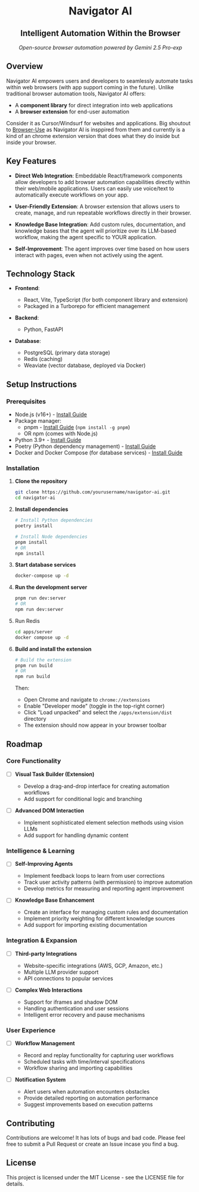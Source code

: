 <div align="center">
  <h1> Navigator AI</h1>
  <h2>Intelligent Automation Within the Browser</h2>
  <p><em>Open-source browser automation powered by Gemini 2.5 Pro-exp</em></p>
</div>

## Overview

Navigator AI empowers users and developers to seamlessly automate tasks within web browsers (with app support coming in the future). Unlike traditional browser automation tools, Navigator AI offers:

- A **component library** for direct integration into web applications
- A **browser extension** for end-user automation

Consider it as Cursor/Windsurf for websites and applications. Big shoutout to [Browser-Use](https://github.com/browser-use/browser-use) as Navigator AI is insppired from them and currently is a kind of an chrome extension version that does what they do inside but inside your browser.

## Key Features

- **Direct Web Integration**: Embeddable React/framework components allow developers to add browser automation capabilities directly within their web/mobile applications. Users can easily use voice/text to automatically execute workflows on your app.

- **User-Friendly Extension**: A browser extension that allows users to create, manage, and run repeatable workflows directly in their browser.

- **Knowledge Base Integration**: Add custom rules, documentation, and knowledge bases that the agent will prioritize over its LLM-based workflow, making the agent specific to YOUR application.

- **Self-Improvement**: The agent improves over time based on how users interact with pages, even when not actively using the agent.

## Technology Stack

- **Frontend**: 
  - React, Vite, TypeScript (for both component library and extension)
  - Packaged in a Turborepo for efficient management

- **Backend**: 
  - Python, FastAPI

- **Database**: 
  - PostgreSQL (primary data storage)
  - Redis (caching)
  - Weaviate (vector database, deployed via Docker)

## Setup Instructions

### Prerequisites

- Node.js (v16+) - [Install Guide](https://nodejs.org/en/download/)
- Package manager:
  - pnpm - [Install Guide](https://pnpm.io/installation) (`npm install -g pnpm`)
  - OR npm (comes with Node.js)
- Python 3.9+ - [Install Guide](https://www.python.org/downloads/)
- Poetry (Python dependency management) - [Install Guide](https://python-poetry.org/docs/#installation)
- Docker and Docker Compose (for database services) - [Install Guide](https://docs.docker.com/get-docker/)

### Installation

1. **Clone the repository**
   ```bash
   git clone https://github.com/yourusername/navigator-ai.git
   cd navigator-ai
   ```

2. **Install dependencies**
   ```bash
   # Install Python dependencies
   poetry install
   
   # Install Node dependencies
   pnpm install
   # OR
   npm install
   ```

3. **Start database services**
   ```bash
   docker-compose up -d
   ```

4. **Run the development server**
   ```bash
   pnpm run dev:server
   # OR
   npm run dev:server
   ```

5. Run Redis
     ```bash
     cd apps/server
     docker compose up -d
     ```

5. **Build and install the extension**
   ```bash
   # Build the extension
   pnpm run build
   # OR
   npm run build
   ```
   
   Then:
   - Open Chrome and navigate to `chrome://extensions`
   - Enable "Developer mode" (toggle in the top-right corner)
   - Click "Load unpacked" and select the `/apps/extension/dist` directory
   - The extension should now appear in your browser toolbar

## Roadmap

### Core Functionality
- [ ] **Visual Task Builder (Extension)**
  - Develop a drag-and-drop interface for creating automation workflows
  - Add support for conditional logic and branching

- [ ] **Advanced DOM Interaction**
  - Implement sophisticated element selection methods using vision LLMs
  - Add support for handling dynamic content

### Intelligence & Learning
- [ ] **Self-Improving Agents**
  - Implement feedback loops to learn from user corrections
  - Track user activity patterns (with permission) to improve automation
  - Develop metrics for measuring and reporting agent improvement

- [ ] **Knowledge Base Enhancement**
  - Create an interface for managing custom rules and documentation
  - Implement priority weighting for different knowledge sources
  - Add support for importing existing documentation

### Integration & Expansion
- [ ] **Third-party Integrations**
  - Website-specific integrations (AWS, GCP, Amazon, etc.)
  - Multiple LLM provider support
  - API connections to popular services

- [ ] **Complex Web Interactions**
  - Support for iframes and shadow DOM
  - Handling authentication and user sessions
  - Intelligent error recovery and pause mechanisms

### User Experience
- [ ] **Workflow Management**
  - Record and replay functionality for capturing user workflows
  - Scheduled tasks with time/interval specifications
  - Workflow sharing and importing capabilities

- [ ] **Notification System**
  - Alert users when automation encounters obstacles
  - Provide detailed reporting on automation performance
  - Suggest improvements based on execution patterns

## Contributing

Contributions are welcome! It has lots of bugs and bad code. Please feel free to submit a Pull Request or create an Issue incase you find a bug.

## License

This project is licensed under the MIT License - see the LICENSE file for details.
